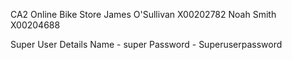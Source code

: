 CA2 Online Bike Store
James O'Sullivan X00202782
Noah Smith X00204688

Super User Details 
Name - super
Password - Superuserpassword
